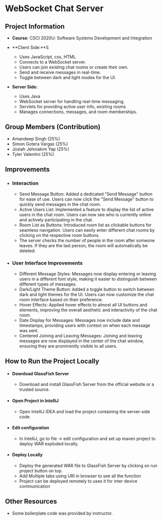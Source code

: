 # WebSocket Chat Server

## Project Information
- **Course**: CSCI 2020U: Software Systems Development and Integration

- **Client Side:**S
    - Uses JavaScript, css, HTML
    - Connects to a WebSocket server.
    - Users can join existing chat rooms or create their own.
    - Send and receive messages in real-time.
    - Toggle between dark and light modes for the UI.
- **Server Side:**
    - Uses Java
    - WebSocket server for handling real-time messaging.
    - Servlets for providing active user info, existing rooms
    - Manages connections, messages, and room memberships.

## Group Members (Contribution)
- Amandeep Singh (25%)
- Simon Gotera Vargas (25%)
- Josiah Jehoiakim Yap  (25%)
- Tyler Valentini  (25%)

## Improvements

- ### Interaction
  - Send Message Button: Added a dedicated "Send Message" button for ease of use. Users can now click the "Send Message" button to quickly send messages in the chat room.
  - Active Users List: Implemented a feature to display the list of active users in the chat room. Users can now see who is currently online and actively participating in the chat.
  - Room List as Buttons: Introduced room list as clickable buttons for seamless navigation. Users can easily enter different chat rooms by clicking on the respective room buttons.
  - The server checks the number of people in the room after someone leaves. If they are the last person, the room will automatically be deleted.

- ### User Interface Improvements
  - Different Message Styles: Messages now display entering or leaving users in a different font style, making it easier to distinguish between different types of messages.
  - Dark/Light Theme Button: Added a toggle button to switch between dark and light themes for the UI. Users can now customize the chat room interface based on their preference.
  - Hover Effects: Applied hover effects to almost all UI buttons and elements, improving the overall aesthetic and interactivity of the chat room.
  - Date Display for Messages: Messages now include date and timestamps, providing users with context on when each message was sent.
  - Centered Joining and Leaving Messages: Joining and leaving messages are now displayed in the center of the chat window, ensuring they are prominently visible to all users.
  

## How to Run the Project Locally

- ####  Download GlassFish Server
    - Download and install GlassFish Server from the official website or a trusted source.

- #### Open Project in IntelliJ
    - Open IntelliJ IDEA and load the project containing the server-side code.

- ####  Edit configuration
    - In IntelliJ, go to file -> edit configuration and set up maven project to deploy WAR exploded locally.

- #### Deploy Locally
    - Deploy the generated WAR file to GlassFish Server by clicking on run project button on top.
    - Add Multiple tabs using URl in browser to see all the function
    - Project can be deployed remotely to uses it for inter device communication

## Other Resources
  - Some boilerplate code was provided by instructor.




